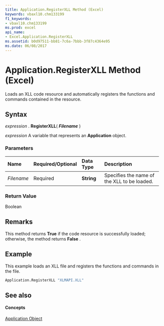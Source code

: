 ```yaml
---
title: Application.RegisterXLL Method (Excel)
keywords: vbaxl10.chm133199
f1_keywords:
- vbaxl10.chm133199
ms.prod: excel
api_name:
- Excel.Application.RegisterXLL
ms.assetid: b0d97511-bb81-7c6a-7bbb-3f87c4364e95
ms.date: 06/08/2017
---
```



# Application.RegisterXLL Method (Excel)

Loads an XLL code resource and automatically registers the functions and commands contained in the resource.


## Syntax

 _expression_ . **RegisterXLL**( **_Filename_** )

 _expression_ A variable that represents an **Application** object.


### Parameters



|**Name**|**Required/Optional**|**Data Type**|**Description**|
|:-----|:-----|:-----|:-----|
| _Filename_|Required| **String**|Specifies the name of the XLL to be loaded.|

### Return Value

Boolean


## Remarks

This method returns  **True** if the code resource is successfully loaded; otherwise, the method returns **False** .


## Example

This example loads an XLL file and registers the functions and commands in the file.


```vb
Application.RegisterXLL "XLMAPI.XLL"
```


## See also


#### Concepts


[Application Object](Excel.Application(objec).md)

